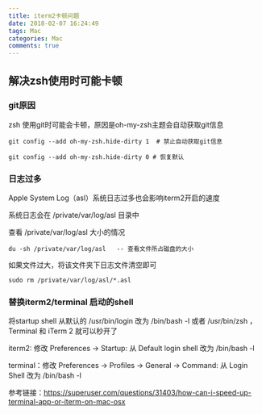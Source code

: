 ```yaml
---
title: iterm2卡顿问题
date: 2018-02-07 16:24:49
tags: Mac
categories: Mac
comments: true
---
```


## 解决zsh使用时可能卡顿

### git原因

zsh 使用git时可能会卡顿，原因是oh-my-zsh主题会自动获取git信息
<!---more--->
```
git config --add oh-my-zsh.hide-dirty 1  # 禁止自动获取git信息

git config --add oh-my-zsh.hide-dirty 0 # 恢复默认
```


### 日志过多

Apple System Log（asl）系统日志过多也会影响iterm2开启的速度

系统日志会在 /private/var/log/asl 目录中

查看 /private/var/log/asl 大小的情况

```
du -sh /private/var/log/asl   -- 查看文件所占磁盘的大小

```

如果文件过大，将该文件夹下日志文件清空即可

```
sudo rm /private/var/log/asl/*.asl
```

### 替换iterm2/terminal 启动的shell

将startup shell 从默认的 /usr/bin/login 改为 /bin/bash -l 或者 /usr/bin/zsh ，Terminal 和 iTerm 2 就可以秒开了

iterm2: 修改 Preferences → Startup: 从 Default login shell 改为 /bin/bash -l

terminal：修改 Preferences → Profiles → General → Command: 从 Login Shell 改为 /bin/bash -l




参考链接：https://superuser.com/questions/31403/how-can-i-speed-up-terminal-app-or-iterm-on-mac-osx



